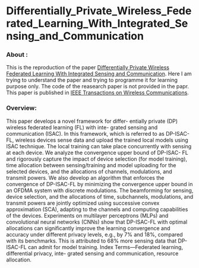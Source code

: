 # Differentially_Private_Wireless_Federated_Learning_With_Integrated_Sensing_and_Communication


### About : 
This is the reproduction of the paper  [Differentially Private Wireless Federated Learning With Integrated Sensing and Communication](https://ieeexplore.ieee.org/document/10948161?denied=). Here I am trying to understand the paper and trying to programme it for learning purpose only. The code of the reasearch paper is not provided in the papr. This paper is published in [IEEE Transactions on Wireless Communications](https://ieeexplore.ieee.org/xpl/RecentIssue.jsp?punumber=7693).

### Overview:
This paper develops a novel framework for differ- entially private (DP) wireless federated learning (FL) with inte- grated sensing and communication (ISAC). In this framework, which is referred to as DP-ISAC-FL, wireless devices sense data and upload the trained local models using ISAC technique. The local training can take place concurrently with sensing at each device. We analyze the convergence upper bound of DP-ISAC- FL and rigorously capture the impact of device selection (for model training), time allocation between sensing/training and model uploading for the selected devices, and the allocations of channels, modulations, and transmit powers. We also develop an algorithm that enforces the convergence of DP-ISAC-FL by minimizing the convergence upper bound in an OFDMA system with discrete modulations. The beamforming for sensing, device selection, and the allocations of time, subchannels, modulations, and transmit powers are jointly optimized using successive convex approximation (SCA), adapting to the channels and computing capabilities of the devices. Experiments on multilayer perceptrons (MLPs) and convolutional neural networks (CNNs) show that DP-ISAC-FL with optimal allocations can significantly improve the learning convergence and accuracy under different privacy levels, e.g., by 7% and 18%, compared with its benchmarks. This is attributed to 68% more sensing data that DP-ISAC-FL can admit for model training. Index Terms—Federated learning, differential privacy, inte- grated sensing and communication, resource allocation.
